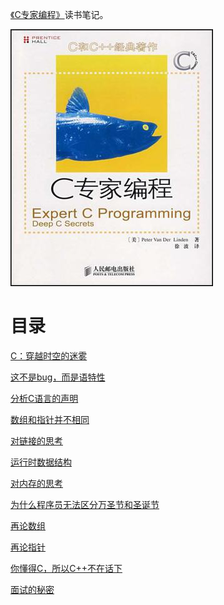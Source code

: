 [《C专家编程》](https://book.douban.com/subject/2377310/)读书笔记。

![](img/cover.jpg)

# 目录

[C：穿越时空的迷雾](C：穿越时空的迷雾.md)

[这不是bug，而是语特性](这不是bug，而是语言特性.md)

[分析C语言的声明](分析C语言的声明.md)

[数组和指针并不相同](数组和指针并不相同.md)

[对链接的思考](对链接的思考.md)

[运行时数据结构](运行时数据结构.md)

[对内存的思考](对内存的思考.md)

[为什么程序员无法区分万圣节和圣诞节](为什么程序员无法区分万圣节和圣诞节.md)

[再论数组](再论数组.md)

[再论指针](再论指针.md)

[你懂得C，所以C++不在话下](你懂得C，所以C++不在话下.md)

[面试的秘密](面试的秘密.md)